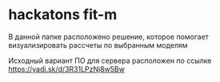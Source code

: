 # hackatons fit-m
В данной папке расположено решение, которое помогает визуализировать рассчеты по выбранным моделям

Исходный вариант ПО для сервера расположен по ссылке https://yadi.sk/d/3R31LPzNj8w5Bw
